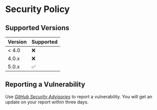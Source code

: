 # Security Policy

## Supported Versions

| Version | Supported          |
| ------- | ------------------ |
| < 4.0   | :x:                |
| 4.0.x   | :x:                |
| 5.0.x   | :white_check_mark: |

## Reporting a Vulnerability

Use *[GitHub Security Advisories](https://github.com/veniware/OpenProtest/security/advisories)* to report a vulnerability.
You will get an update on your report within three days.
